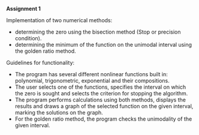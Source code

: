 <b> Assignment 1 </b>

Implementation of two numerical methods:
- determining the zero using the bisection method (Stop or precision condition).
- determining the minimum of the function on the unimodal interval using the golden ratio method.

Guidelines for functionality:
- The program has several different nonlinear functions built in: polynomial, trigonometric, exponential and their compositions.
- The user selects one of the functions, specifies the interval on which the zero is sought and selects the criterion for stopping the algorithm.
- The program performs calculations using both methods, displays the results and draws a graph of the selected function on the given interval, marking the solutions on the graph.
- For the golden ratio method, the program checks the unimodality of the given interval.
